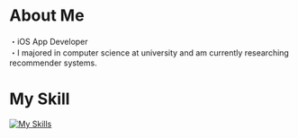 # About Me
・iOS App Developer <br>
・I majored in computer science at university and am currently researching recommender systems.

# My Skill
[![My Skills](https://skillicons.dev/icons?i=swift,c,cpp,java,python,firebase,mysql)](https://skillicons.dev)
